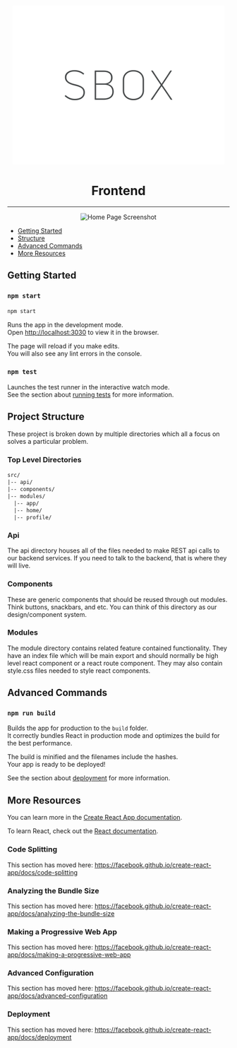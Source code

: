 <p align="center">
  <img alt="sbox" src="../images/logo.svg" width="480">
</p>

<h1 align="center">
  Frontend
</h1>

---
<p align="center">
  <img width="300" alt="Home Page Screenshot" src="https://user-images.githubusercontent.com/5419727/64229063-b8b8cf80-ceb6-11e9-819e-65e7332990fe.png">
</p>



- [Getting Started](#getting-started)
- [Structure](#project-structure)
- [Advanced Commands](#advanced-commands)
- [More Resources](#more-resources)


## Getting Started

### `npm start`

```bash
npm start
```

Runs the app in the development mode.<br>
Open [http://localhost:3030](http://localhost:3030) to view it in the browser.

The page will reload if you make edits.<br>
You will also see any lint errors in the console.

### `npm test`

Launches the test runner in the interactive watch mode.<br>
See the section about [running tests](https://facebook.github.io/create-react-app/docs/running-tests) for more information.


## Project Structure
These project is broken down by multiple directories which all a focus on solves a particular problem.


### Top Level Directories
```
src/
|-- api/
|-- components/
|-- modules/
  |-- app/
  |-- home/
  |-- profile/
```

### Api
The api directory houses all of the files needed to make REST api calls to our backend services. If you need to talk to the backend, that is where they will live.

### Components
These are generic components that should be reused through out modules. Think buttons, snackbars, and etc. You can think of this directory as our design/component system.

### Modules
The module directory contains related feature contained functionality. They have an index file which will be main export and should normally be high level react component or a react route component. They may also contain style.css files needed to style react components.

## Advanced Commands

### `npm run build`

Builds the app for production to the `build` folder.<br>
It correctly bundles React in production mode and optimizes the build for the best performance.

The build is minified and the filenames include the hashes.<br>
Your app is ready to be deployed!

See the section about [deployment](https://facebook.github.io/create-react-app/docs/deployment) for more information.

## More Resources

You can learn more in the [Create React App documentation](https://facebook.github.io/create-react-app/docs/getting-started).

To learn React, check out the [React documentation](https://reactjs.org/).

### Code Splitting

This section has moved here: https://facebook.github.io/create-react-app/docs/code-splitting

### Analyzing the Bundle Size

This section has moved here: https://facebook.github.io/create-react-app/docs/analyzing-the-bundle-size

### Making a Progressive Web App

This section has moved here: https://facebook.github.io/create-react-app/docs/making-a-progressive-web-app

### Advanced Configuration

This section has moved here: https://facebook.github.io/create-react-app/docs/advanced-configuration

### Deployment

This section has moved here: https://facebook.github.io/create-react-app/docs/deployment
